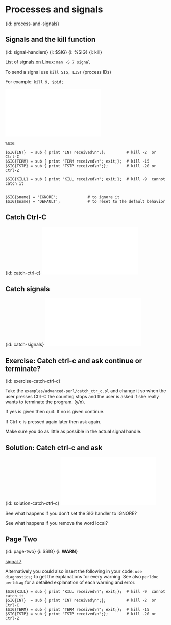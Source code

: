 # Processes and signals
{id: process-and-signals}

## Signals and the kill function
{id: signal-handlers}
{i: $SIG}
{i: %SIG}
{i: kill}

List of [signals on Linux](http://kernel.org/doc/man-pages/online/pages/man7/signal.7.html): `man -S 7 signal`

To send a signal use `kill SIG, LIST` (process IDs)

For example: `kill 9, $pid;`

![](examples/advanced-perl/signal.pl)

```
%SIG

$SIG{INT}  = sub { print "INT received\n";};         # kill -2  or Ctrl-C
$SIG{TERM} = sub { print "TERM received\n"; exit;};  # kill -15
$SIG{TSTP} = sub { print "TSTP received\n";};        # kill -20 or Ctrl-Z

$SIG{KILL} = sub { print "KILL received\n"; exit;};  # kill -9  cannot catch it


$SIG{$name} = 'IGNORE';             # to ignore it
$SIG{$name} = 'DEFAULT';            # to reset to the default behavior
```


## Catch Ctrl-C
{id: catch-ctrl-c}
![](examples/advanced-perl/catch_ctr_c.pl)


## Catch signals
{id: catch-signals}
![](examples/advanced-perl/catch_signals.pl)


## Exercise: Catch ctrl-c and ask continue or terminate?
{id: exercise-catch-ctrl-c}


Take the `examples/advanced-perl/catch_ctr_c.pl`
and change it so when the user presses Ctrl-C the counting
stops and the user is asked if she really wants
to terminate the program. (y/n).




If yes is given then quit. If no is given continue.




If Ctrl-c is pressed again later then ask again.




Make sure you do as little as possible in the actual signal handle.




## Solution: Catch ctrl-c and ask
{id: solution-catch-ctrl-c}
![](examples/advanced-perl/catch_ctr_c_confirm.pl)

See what happens if you don't set the SIG handler to IGNORE?


See what happens if you remove the word local?



## Page Two
{id: page-two}
{i: $SIG}
{i: __WARN__}

[signal 7](http://kernel.org/doc/man-pages/online/pages/man7/signal.7.html)

Alternatively you could also insert the following in your code:
`use diagnostics;`
to get the explanations for every warning.
See also `perldoc perldiag` for a detailed explanation of each warning and error.


```
$SIG{KILL} = sub { print "KILL received\n"; exit;};  # kill -9  cannot catch it
$SIG{INT}  = sub { print "INT received\n";};         # kill -2  or Ctrl-C
$SIG{TERM} = sub { print "TERM received\n"; exit;};  # kill -15
$SIG{TSTP} = sub { print "TSTP received\n";};        # kill -20 or Ctrl-Z
```
